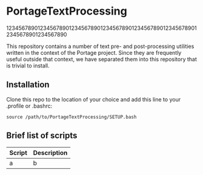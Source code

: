 # PortageTextProcessing

12345678901234567890123456789012345678901234567890123456789012345678901234567890

This repository contains a number of text pre- and post-processing utilities written
in the context of the Portage project. Since they are frequently useful outside that
context, we have separated them into this repository that is trivial to install.

## Installation

Clone this repo to the location of your choice and add this line to your .profile or .bashrc:

`source /path/to/PortageTextProcessing/SETUP.bash`

## Brief list of scripts

| Script | Description |
| ------ | ----------- |
| a | b |
